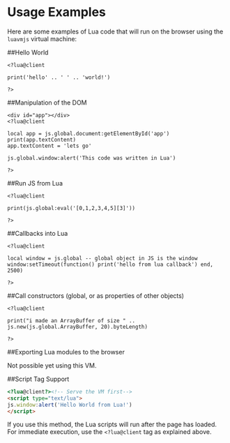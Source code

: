 # Usage Examples

Here are some examples of Lua code that will run on the browser using the `luavmjs` virtual machine:

##Hello World

    <?lua@client
    
    print('hello' .. ' ' .. 'world!')
    
    ?>

##Manipulation of the DOM

    <div id="app"></div>
    <?lua@client
    
    local app = js.global.document:getElementById('app')
    print(app.textContent)
    app.textContent = 'lets go'
    
    js.global.window:alert('This code was written in Lua')
    
    ?>
    
##Run JS from Lua

    <?lua@client
    
    print(js.global:eval('[0,1,2,3,4,5][3]'))
    
    ?>
    
##Callbacks into Lua

    <?lua@client
    
    local window = js.global -- global object in JS is the window
    window:setTimeout(function() print('hello from lua callback') end, 2500)
    
    ?>
    
##Call constructors (global, or as properties of other objects)

    <?lua@client
    
    print("i made an ArrayBuffer of size " .. js.new(js.global.ArrayBuffer, 20).byteLength)
    
    ?>
    
##Exporting Lua modules to the browser

Not possible yet using this VM.

##Script Tag Support

```html
<?lua@client?><!-- Serve the VM first-->
<script type="text/lua">
js.window:alert('Hello World from Lua!')
</script>
```

If you use this method, the Lua scripts will run after the page has loaded. For immediate execution, use the `<?lua@client` tag as explained above.